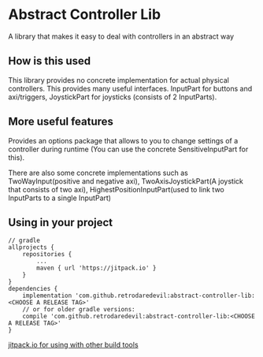 # Abstract Controller Lib
A library that makes it easy to deal with controllers in an abstract way
## How is this used
This library provides no concrete implementation for actual physical controllers. This provides
many useful interfaces. InputPart for buttons and axi/triggers, JoystickPart for joysticks
(consists of 2 InputParts).
## More useful features
Provides an options package that allows to you to change settings of a controller during runtime 
(You can use the concrete SensitiveInputPart for this).

There are also some concrete implementations such as TwoWayInput(positive and negative axi),
TwoAxisJoystickPart(A joystick that consists of two axi), HighestPositionInputPart(used to link
two InputParts to a single InputPart)
## Using in your project
```
// gradle
allprojects {
	repositories {
		...
		maven { url 'https://jitpack.io' }
	}
}
dependencies {
    implementation 'com.github.retrodaredevil:abstract-controller-lib:<CHOOSE A RELEASE TAG>'
    // or for older gradle versions:
    compile 'com.github.retrodaredevil:abstract-controller-lib:<CHOOSE A RELEASE TAG>'
}
```
[jitpack.io for using with other build tools](https://jitpack.io)